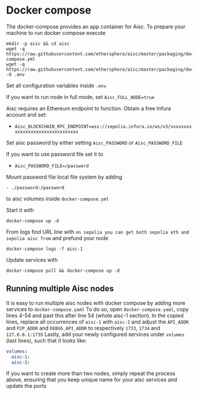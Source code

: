 # Docker compose

The docker-compose provides an app container for Aisc.
To prepare your machine to run docker compose execute
```
mkdir -p aisc && cd aisc
wget -q https://raw.githubusercontent.com/ethersphere/aisc/master/packaging/docker/docker-compose.yml
wget -q https://raw.githubusercontent.com/ethersphere/aisc/master/packaging/docker/env -O .env
```
Set all configuration variables inside `.env`

If you want to run node in full mode, set `Aisc_FULL_NODE=true`

Aisc requires an Ethereum endpoint to function. Obtain a free Infura account and set:
- `Aisc_BLOCKCHAIN_RPC_ENDPOINT=wss://sepolia.infura.io/ws/v3/xxxxxxxxxxxxxxxxxxxxxxxxxxxxxxxx`

Set aisc password by either setting `Aisc_PASSWORD` or `Aisc_PASSWORD_FILE`

If you want to use password file set it to
- `Aisc_PASSWORD_FILE=/password`

Mount password file local file system by adding
```
- ./password:/password
```
to aisc volumes inside `docker-compose.yml`

Start it with
```
docker-compose up -d
```

From logs find URL line with `on sepolia you can get both sepolia eth and sepolia aisc from` and prefund your node
```
docker-compose logs -f aisc-1
```

Update services with
```
docker-compose pull && docker-compose up -d
```

## Running multiple Aisc nodes
It is easy to run multiple aisc nodes with docker compose by adding more services to `docker-compose.yaml`
To do so, open `docker-compose.yaml`, copy lines 4-54 and past this after line 54 (whole aisc-1 section).
In the copied lines, replace all occurrences of `aisc-1` with `aisc-2` and adjust the `API_ADDR` and `P2P_ADDR` and `DEBUG_API_ADDR` to respectively `1733`, `1734` and `127.0.0.1:1735`
Lastly, add your newly configured services under `volumes` (last lines), such that it looks like:
```yaml
volumes:
  aisc-1:
  aisc-2:
```

If you want to create more than two nodes, simply repeat the process above, ensuring that you keep unique name for your aisc services and update the ports
